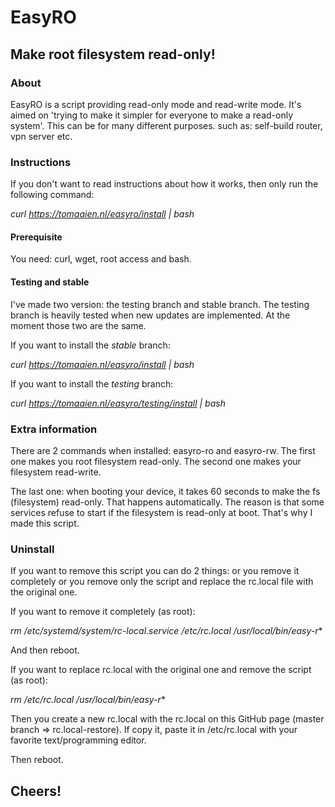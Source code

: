 # EasyRO
## Make root filesystem read-only!

### About
EasyRO is a script providing read-only mode and read-write mode. It's aimed on 'trying to make it simpler for everyone to make a read-only system'. This can be for many different purposes. such as: self-build router, vpn server etc.

### Instructions
If you don't want to read instructions about how it works, then only run the following command:

  *curl https://tomaaien.nl/easyro/install | bash*
  

#### Prerequisite
You need: curl, wget, root access and bash.

#### Testing and stable
I've made two version: the testing branch and stable branch. The testing branch is heavily tested when new updates are implemented. At the moment those two are the same.

If you want to install the *stable*  branch:

  *curl https://tomaaien.nl/easyro/install | bash*
  
If you want to install the *testing*  branch:
  
  *curl https://tomaaien.nl/easyro/testing/install | bash*
  
### Extra information
There are 2 commands when installed: easyro-ro and easyro-rw. The first one makes you root filesystem read-only. The second one makes your filesystem read-write.

The last one: when booting your device, it takes 60 seconds to make the fs (filesystem) read-only. That happens automatically. The reason is that some services refuse to start if the filesystem is read-only at boot. That's why I made this script.

### Uninstall

If you want to remove this script you can do 2 things: or you remove it completely or you remove only the script and replace the rc.local file with the original one.

If you want to remove it completely (as root):
  
  *rm /etc/systemd/system/rc-local.service /etc/rc.local /usr/local/bin/easy-r**
  
And then reboot.


If you want to replace rc.local with the original one and remove the script (as root):

  *rm /etc/rc.local /usr/local/bin/easy-r**
  
Then you create a new rc.local with the rc.local on this GitHub page (master branch => rc.local-restore).
If copy it, paste it in /etc/rc.local with your favorite text/programming editor.

Then reboot.

## Cheers!
